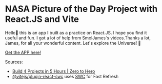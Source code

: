# NASA Picture of the Day Project with React.JS and Vite

Hello👋 this is an app I built as a practice on React.JS. I hope you find it useful and fun. I got a lot of help from SmolJames's videos.Thanks a lot, James, for all your wonderful content. Let's explore the Universe! 🚀

[Get the APP here!](https://razan-mahmoud.github.io/NASA-APOD-RREACTJS/)

Sources:

- [Build 4 Projects in 5 Hours | Zero to Hero](https://youtu.be/82PXenL4MGg?si=17PwdrNbQzo88B2g)
- [@vitejs/plugin-react-swc](https://github.com/vitejs/vite-plugin-react-swc) uses [SWC](https://swc.rs/) for Fast Refresh

